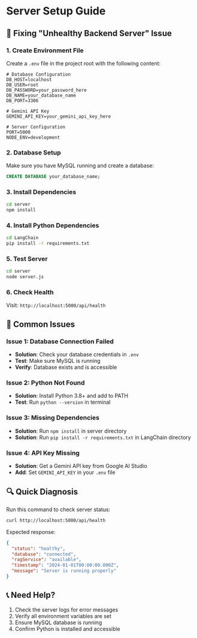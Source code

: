 # Server Setup Guide

## 🔧 Fixing "Unhealthy Backend Server" Issue

### 1. Create Environment File

Create a `.env` file in the project root with the following content:

```env
# Database Configuration
DB_HOST=localhost
DB_USER=root
DB_PASSWORD=your_password_here
DB_NAME=your_database_name
DB_PORT=3306

# Gemini API Key
GEMINI_API_KEY=your_gemini_api_key_here

# Server Configuration
PORT=5000
NODE_ENV=development
```

### 2. Database Setup

Make sure you have MySQL running and create a database:

```sql
CREATE DATABASE your_database_name;
```

### 3. Install Dependencies

```bash
cd server
npm install
```

### 4. Install Python Dependencies

```bash
cd LangChain
pip install -r requirements.txt
```

### 5. Test Server

```bash
cd server
node server.js
```

### 6. Check Health

Visit: `http://localhost:5000/api/health`

## 🚨 Common Issues

### Issue 1: Database Connection Failed
- **Solution**: Check your database credentials in `.env`
- **Test**: Make sure MySQL is running
- **Verify**: Database exists and is accessible

### Issue 2: Python Not Found
- **Solution**: Install Python 3.8+ and add to PATH
- **Test**: Run `python --version` in terminal

### Issue 3: Missing Dependencies
- **Solution**: Run `npm install` in server directory
- **Solution**: Run `pip install -r requirements.txt` in LangChain directory

### Issue 4: API Key Missing
- **Solution**: Get a Gemini API key from Google AI Studio
- **Add**: Set `GEMINI_API_KEY` in your `.env` file

## 🔍 Quick Diagnosis

Run this command to check server status:

```bash
curl http://localhost:5000/api/health
```

Expected response:
```json
{
  "status": "healthy",
  "database": "connected",
  "ragService": "available",
  "timestamp": "2024-01-01T00:00:00.000Z",
  "message": "Server is running properly"
}
```

## 📞 Need Help?

1. Check the server logs for error messages
2. Verify all environment variables are set
3. Ensure MySQL database is running
4. Confirm Python is installed and accessible
